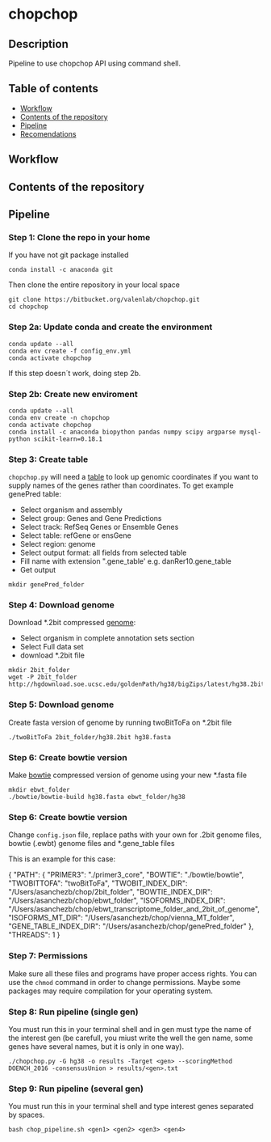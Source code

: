 # chopchop

## Description

Pipeline to use chopchop API using command shell.

## Table of contents

- [Workflow](#workflow)
- [Contents of the repository](#contents-of-the-repository)
- [Pipeline](#pipeline)
- [Recomendations](#recomendations)

## Workflow



## Contents of the repository


## Pipeline
  
### Step 1: Clone the repo in your home

If you have not git package installed
  
```
conda install -c anaconda git
```
  
Then clone the entire repository in your local space

```
git clone https://bitbucket.org/valenlab/chopchop.git
cd chopchop
```
  
### Step 2a: Update conda and create the environment

```
conda update --all
conda env create -f config_env.yml
conda activate chopchop
```
If this step doesn´t work, doing step 2b.

### Step 2b: Create new enviroment

```
conda update --all
conda env create -n chopchop
conda activate chopchop
conda install -c anaconda biopython pandas numpy scipy argparse mysql-python scikit-learn=0.18.1
```

### Step 3: Create table

`chopchop.py` will need a [table](http://genome.ucsc.edu/cgi-bin/hgTables?command=start) to look up genomic coordinates if you want to supply names of the genes rather than coordinates. To get example genePred table:

- Select organism and assembly
- Select group: Genes and Gene Predictions
- Select track: RefSeq Genes or Ensemble Genes
- Select table: refGene or ensGene
- Select region: genome
- Select output format: all fields from selected table
- Fill name with extension ".gene_table' e.g. danRer10.gene_table
- Get output

```
mkdir genePred_folder
```

### Step 4: Download genome

Download *.2bit compressed [genome](http://hgdownload.soe.ucsc.edu/downloads.html):

- Select organism in complete annotation sets section
- Select Full data set
- download *.2bit file

```
mkdir 2bit_folder
wget -P 2bit_folder http://hgdownload.soe.ucsc.edu/goldenPath/hg38/bigZips/latest/hg38.2bit
```

### Step 5: Download genome

Create fasta version of genome by running twoBitToFa on *.2bit file

``` 
./twoBitToFa 2bit_folder/hg38.2bit hg38.fasta
```

### Step 6: Create bowtie version

Make [bowtie](http://bowtie-bio.sourceforge.net/manual.shtml#the-bowtie-build-indexer) compressed version of genome using your new *.fasta file

```
mkdir ebwt_folder
./bowtie/bowtie-build hg38.fasta ebwt_folder/hg38
```

### Step 6: Create bowtie version

Change `config.json` file, replace paths with your own for .2bit genome files, bowtie (.ewbt) genome files and *.gene_table files

This is an example for this case:

{
  "PATH": {
    "PRIMER3": "./primer3_core",
    "BOWTIE": "./bowtie/bowtie",
    "TWOBITTOFA": "twoBitToFa",
    "TWOBIT_INDEX_DIR": "/Users/asanchezb/chop/2bit_folder",
    "BOWTIE_INDEX_DIR": "/Users/asanchezb/chop/ebwt_folder",
    "ISOFORMS_INDEX_DIR": "/Users/asanchezb/chop/ebwt_transcriptome_folder_and_2bit_of_genome",
    "ISOFORMS_MT_DIR": "/Users/asanchezb/chop/vienna_MT_folder",
    "GENE_TABLE_INDEX_DIR": "/Users/asanchezb/chop/genePred_folder"
  },
  "THREADS": 1
}

### Step 7: Permissions

Make sure all these files and programs have proper access rights. You can use the `chmod` command in order to change permissions. Maybe some packages may require compilation for your operating system.

### Step 8: Run pipeline (single gen)

You must run this in your terminal shell and in gen must type the name of the interest gen (be carefull, you miust write the well the gen name, some genes have several names, but it is only in one way).

```
./chopchop.py -G hg38 -o results -Target <gen> --scoringMethod DOENCH_2016 -consensusUnion > results/<gen>.txt
```

### Step 9: Run pipeline (several gen)

You must run this in your terminal shell and type interest genes separated by spaces.

```
bash chop_pipeline.sh <gen1> <gen2> <gen3> <gen4>
```
